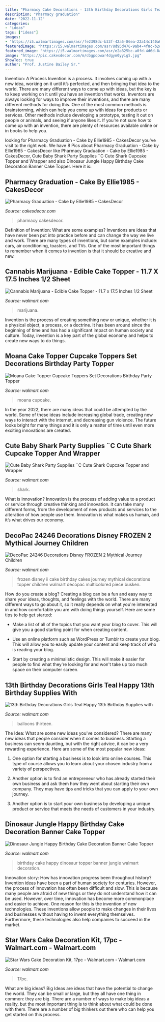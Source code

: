 ```yaml
---
title: "Pharmacy Cake Decorations - 13th Birthday Decorations Girls Teal Happy 13th Birthday Supplies With"
description: "Pharmacy graduation"
date: "2022-11-12"
categories:
- "ideas"
tags: ["ideas"]
images:
- "https://i5.walmartimages.com/asr/fe2398dc-b33f-42a5-86ea-22a14c140a07.eb2953434542d7a44a4a1746bfcd3ee8.jpeg"
featuredImage: "https://i5.walmartimages.com/asr/8d95d476-9ab4-4f8c-b2d8-05caf3aaaa6e.fad2014c33b296881d5bb6e9a0bf981c.jpeg"
featured_image: "https://i5.walmartimages.com/asr/e2a325bc-a0fd-4d6d-84a3-96d0b4440b65_3.a3845fbccb344603cc1b98f1780d85a9.jpeg"
image: "https://pic.cakesdecor.com/m/dbgpopwar4dgyn0yyig5.jpg"
ShowToc: true
author: "Prof. Justine Bailey Sr."
---
```



Invention: A Process
Invention is a process. It involves coming up with a new idea, working on it until it’s perfected, and then bringing that idea to the world. There are many different ways to come up with ideas, but the key is to keep working on it until you have an invention that works. Inventors are always looking for ways to improve their inventions, and there are many different methods for doing this. One of the most common methods is brainstorming, which can help you come up with ideas for products or services. Other methods include developing a prototype, testing it out on people or animals, and seeing if anyone likes it. If you’re not sure how to come up with an invention, there are plenty of resources available online or in books to help you.

	

		
looking for Pharmacy Graduation - Cake by Ellie1985 - CakesDecor you've visit to the right web. We have 8 Pics about Pharmacy Graduation - Cake by Ellie1985 - CakesDecor like Pharmacy Graduation - Cake by Ellie1985 - CakesDecor, Cute Baby Shark Party Supplies ¨C Cute Shark Cupcake Topper and Wrapper and also Dinosaur Jungle Happy Birthday Cake Decoration Banner Cake Topper. Here it is:
		
    
## Pharmacy Graduation - Cake By Ellie1985 - CakesDecor

<img loading=lazy src="https://pic.cakesdecor.com/m/dbgpopwar4dgyn0yyig5.jpg" onerror="this.onerror=null;this.src='https://tse1.mm.bing.net/th?id=OIP.27pcBweyBpGbE7KrulrRpAHaFj&amp;pid=15.1';" alt="Pharmacy Graduation - Cake by Ellie1985 - CakesDecor">

_Source: cakesdecor.com_

>pharmacy cakesdecor. 

	

Definition of Invention: What are some examples?
Inventions are ideas that have never been put into practice before and can change the way we live and work. There are many types of inventions, but some examples include: cars, air conditioning, toasters, and TVs. One of the most important things to remember when it comes to invention is that it should be creative and new.

    
## Cannabis Marijuana - Edible Cake Topper - 11.7 X 17.5 Inches 1/2 Sheet

<img loading=lazy src="https://i5.walmartimages.com/asr/2f433b47-9c71-46e3-8992-e56630e793e5_1.b2f9eeee74b65bd86f0e529f86476bd5.jpeg" onerror="this.onerror=null;this.src='https://tse3.mm.bing.net/th?id=OIP.JRNU0Es_NxX0MW9KFvk4hwHaJh&amp;pid=15.1';" alt="Cannabis Marijuana - Edible Cake Topper - 11.7 x 17.5 Inches 1/2 Sheet">

_Source: walmart.com_

>marijuana. 

	

Invention is the process of creating something new or unique, whether it is a physical object, a process, or a doctrine. It has been around since the beginning of time and has had a significant impact on human society and culture. Today, invention is a key part of the global economy and helps to create new ways to do things.

    
## Moana Cake Topper Cupcake Toppers Set Decorations Birthday Party Topper

<img loading=lazy src="https://i5.walmartimages.com/asr/fe2398dc-b33f-42a5-86ea-22a14c140a07.eb2953434542d7a44a4a1746bfcd3ee8.jpeg" onerror="this.onerror=null;this.src='https://tse1.mm.bing.net/th?id=OIP.o0ZDBxBiGCenkNleMH_kTQHaHa&amp;pid=15.1';" alt="Moana Cake Topper Cupcake Toppers Set Decorations Birthday Party Topper">

_Source: walmart.com_

>moana cupcake. 

	

In the year 2022, there are many ideas that could be attempted by the world. Some of these ideas include increasing global trade, creating new ways to interact with the internet, and decreasing gun violence. The future looks bright for many things and it is only a matter of time until even more exciting innovations are created.

    
## Cute Baby Shark Party Supplies ¨C Cute Shark Cupcake Topper And Wrapper

<img loading=lazy src="https://i5.walmartimages.com/asr/716c90e2-4210-444b-8d97-d9b84f8f1b19.b7f5e8150dbda20addd1b3d1cd035411.jpeg" onerror="this.onerror=null;this.src='https://tse4.mm.bing.net/th?id=OIP.hJusVCXuDQvI8SoNQXT1aQHaHa&amp;pid=15.1';" alt="Cute Baby Shark Party Supplies ¨C Cute Shark Cupcake Topper and Wrapper">

_Source: walmart.com_

>shark. 

	

What is innovation?
Innovation is the process of adding value to a product or service through creative thinking and innovation. It can take many different forms, from the development of new products and services to the alteration of how people use them. Innovation is what makes us human, and it’s what drives our economy.

    
## DecoPac 24246 Decorations Disney FROZEN 2 Mythical Journey Children

<img loading=lazy src="https://i5.walmartimages.com/asr/83a502e4-022d-4a23-8844-80cd65d9e192_1.de2d5af5358fc11a38c04dbb62d6ee78.jpeg" onerror="this.onerror=null;this.src='https://tse1.mm.bing.net/th?id=OIP.IBKamtA6dMpq_f3-5CeBdAHaFF&amp;pid=15.1';" alt="DecoPac 24246 Decorations Disney FROZEN 2 Mythical Journey Children">

_Source: walmart.com_

>frozen disney ii cake birthday cakes journey mythical decorations topper children walmart decopac multicolored piece busken. 

	

How do you create a blog?
Creating a blog can be a fun and easy way to share your ideas, thoughts, and feelings with the world. There are many different ways to go about it, so it really depends on what you're interested in and how comfortable you are with doing things yourself. Here are some tips to help get started: 
- Make a list of all of the topics that you want your blog to cover. This will give you a good starting point for when creating content.

- Use an online platform such as WordPress or Tumblr to create your blog. This will allow you to easily update your content and keep track of who is reading your blog.

- Start by creating a minimalistic design. This will make it easier for people to find what they're looking for and won't take up too much space on their computer screen.

    
## 13th Birthday Decorations Girls Teal Happy 13th Birthday Supplies With

<img loading=lazy src="https://i5.walmartimages.com/asr/8d95d476-9ab4-4f8c-b2d8-05caf3aaaa6e.fad2014c33b296881d5bb6e9a0bf981c.jpeg" onerror="this.onerror=null;this.src='https://tse3.mm.bing.net/th?id=OIP.0rz5mRJxG2aMMUEURAJfMQHaHa&amp;pid=15.1';" alt="13th Birthday Decorations Girls Teal Happy 13th Birthday Supplies with">

_Source: walmart.com_

>balloons thirteen. 

	

The Idea: What are some new ideas you've considered?
There are many new ideas that people consider when it comes to business. Starting a business can seem daunting, but with the right advice, it can be a very rewarding experience. Here are some of the most popular new ideas:
1. One option for starting a business is to look into online courses. This type of course allows you to learn about your chosen industry from a variety of perspectives.

2. Another option is to find an entrepreneur who has already started their own business and ask them how they went about starting their own company. They may have tips and tricks that you can apply to your own journey.

3. Another option is to start your own business by developing a unique product or service that meets the needs of customers in your industry.

    
## Dinosaur Jungle Happy Birthday Cake Decoration Banner Cake Topper

<img loading=lazy src="https://i5.walmartimages.com/asr/8a318e70-4678-4349-9221-f32e878fd1d8_1.37f329d901c295c7a8c833dc35e957ec.png" onerror="this.onerror=null;this.src='https://tse4.mm.bing.net/th?id=OIP.Xam-lQ02Sd711HNoaYivzQHaHn&amp;pid=15.1';" alt="Dinosaur Jungle Happy Birthday Cake Decoration Banner Cake Topper">

_Source: walmart.com_

>birthday cake happy dinosaur topper banner jungle walmart decoration. 

	

Innovation story: How has innovation progress been throughout history?
Invention ideas have been a part of human society for centuries. However, the process of innovation has often been difficult and slow. This is because many people are afraid of new things or they do not understand how it can be used. However, over time, innovation has become more commonplace and easier to achieve. One reason for this is the invention of new technologies. These inventions allow people to make changes in their lives and businesses without having to invent everything themselves. Furthermore, these technologies also help companies to succeed in the market.

    
## Star Wars Cake Decoration Kit, 17pc - Walmart.com - Walmart.com

<img loading=lazy src="https://i5.walmartimages.com/asr/e2a325bc-a0fd-4d6d-84a3-96d0b4440b65_3.a3845fbccb344603cc1b98f1780d85a9.jpeg" onerror="this.onerror=null;this.src='https://tse3.mm.bing.net/th?id=OIP.nJ5KW7Q9vsOVXPA5MsP5MQHaHa&amp;pid=15.1';" alt="Star Wars Cake Decoration Kit, 17pc - Walmart.com - Walmart.com">

_Source: walmart.com_

>17pc. 

	

What are big ideas?
Big Ideas are ideas that have the potential to change the world. They can be small or large, but they all have one thing in common: they are big. There are a number of ways to make big ideas a reality, but the most important thing is to think about what could be done with them. There are a number of big thinkers out there who can help you get started on this process.

